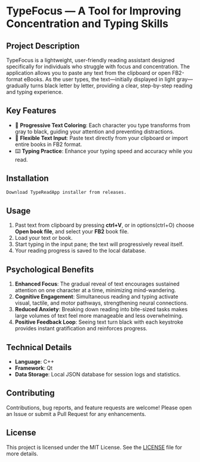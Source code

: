﻿# TypeFocus — A Tool for Improving Concentration and Typing Skills

## Project Description

TypeFocus is a lightweight, user-friendly reading assistant designed specifically for individuals who struggle with focus and concentration. The application allows you to paste any text from the clipboard or open FB2-format eBooks. As the user types, the text—initially displayed in light gray—gradually turns black letter by letter, providing a clear, step-by-step reading and typing experience.

## Key Features

- 🎯 **Progressive Text Coloring**: Each character you type transforms from gray to black, guiding your attention and preventing distractions.
- 📖 **Flexible Text Input**: Paste text directly from your clipboard or import entire books in FB2 format.
- ⌨️ **Typing Practice**: Enhance your typing speed and accuracy while you read.

## Installation

   ```bash
   Download TypeReadApp installer from releases.
   ```

## Usage

1. Past text from clipboard by pressing **ctrl+V**, or in options(ctrl+O) choose **Open book file**, and select your **FB2** book file.
2. Load your text or book.
3. Start typing in the input pane; the text will progressively reveal itself.
4. Your reading progress is saved to the local database.

## Psychological Benefits

1. **Enhanced Focus**: The gradual reveal of text encourages sustained attention on one character at a time, minimizing mind-wandering.
2. **Cognitive Engagement**: Simultaneous reading and typing activate visual, tactile, and motor pathways, strengthening neural connections.
3. **Reduced Anxiety**: Breaking down reading into bite-sized tasks makes large volumes of text feel more manageable and less overwhelming.
4. **Positive Feedback Loop**: Seeing text turn black with each keystroke provides instant gratification and reinforces progress.

## Technical Details

- **Language**: C++
- **Framework**: Qt
- **Data Storage**: Local JSON database for session logs and statistics.

## Contributing

Contributions, bug reports, and feature requests are welcome! Please open an Issue or submit a Pull Request for any enhancements.

## License

This project is licensed under the MIT License. See the [LICENSE](LICENSE) file for more details.

